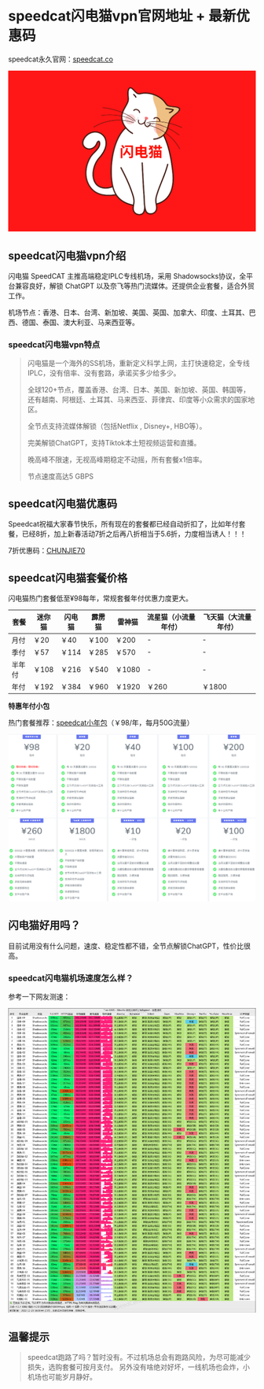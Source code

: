 # speedcat闪电猫vpn官网地址 + 最新优惠码

speedcat永久官网：[speedcat.co](https://xuv.cc/out/cat)

[![speedcat闪电猫官网](speedcat_20250122_232453.png)](https://xuv.cc/out/cat)

## speedcat闪电猫vpn介绍

闪电猫 SpeedCAT 主推高端稳定IPLC专线机场，采用 Shadowsocks协议，全平台兼容良好，解锁 ChatGPT 以及奈飞等热门流媒体。还提供企业套餐，适合外贸工作。

机场节点：香港、日本、台湾、新加坡、美国、英国、加拿大、印度、土耳其、巴西、德国、泰国、澳大利亚、马来西亚等。

### speedcat闪电猫vpn特点

>闪电猫是一个海外的SS机场，重新定义科学上网，主打快速稳定，全专线IPLC，没有倍率、没有套路，承诺买多少给多少。
>
>全球120+节点，覆盖香港、台湾、日本、美国、新加坡、英国、韩国等，还有越南、阿根廷、土耳其、马来西亚、菲律宾、印度等小众需求的国家地区。
>
>全节点支持流媒体解锁（包括Netflix , Disney+, HBO等）。
>
>完美解锁ChatGPT，支持Tiktok本土短视频运营和直播。
>
>晚高峰不限速，无视高峰期稳定不动摇，所有套餐x1倍率。
>
>节点速度高达5 GBPS

## speedcat闪电猫优惠码

Speedcat祝福大家春节快乐，所有现在的套餐都已经自动折扣了，比如年付套餐，已经8折，加上新春活动7折之后再八折相当于5.6折，力度相当诱人！！！

7折优惠码：[CHUNJIE70](https://xuv.cc/out/cat)

## speedcat闪电猫套餐价格

闪电猫热门套餐低至¥98每年，常规套餐年付优惠力度更大。

|套餐|迷你猫|闪电猫|霹雳猫|雷神猫|流星猫（小流量年付）|飞天猫（大流量年付）|
|----|----|----|----|----|----|----|
|月付|￥20|￥40|￥100|￥200| - | - |
|季付|￥57|￥114|￥285|￥570| - | - |
|半年付|￥108|￥216|￥540|￥1080| - | - |
|年付|￥192|￥384|￥960|￥1920|￥260|￥1800|

**特惠年付小包**

热门套餐推荐：[speedcat小年包](https://xuv.cc/out/cat)（￥98/年，每月50G流量）

[![speedcat闪电猫机场套餐价格](speedcat_20250122_232224.png)](https://xuv.cc/out/cat)

## 闪电猫好用吗？

目前试用没有什么问题，速度、稳定性都不错，全节点解锁ChatGPT，性价比很高。

### speedcat闪电猫机场速度怎么样？

参考一下网友测速：

[![speedcat闪电猫机场节点测速](speedcat_20250122_231850.png)](https://xuv.cc/out/cat)

## 温馨提示

> speedcat跑路了吗？暂时没有。不过机场总会有跑路风险，为尽可能减少损失，选购套餐可按月支付。
> 另外没有啥绝对好坏，一线机场也会炸，小机场也可能岁月静好。
